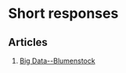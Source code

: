 # Short responses

## Articles 

1. [Big Data--Blumenstock](https://peter-he01.github.io/Web-article-analysis-Peter-He-/response.html)

